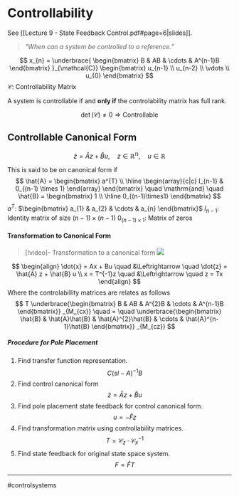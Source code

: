 # Controllability
See [[Lecture 9 - State Feedback Control.pdf#page=6|slides]].

> *"When can a system be controlled to a reference."*

$$
x_{n} =
\underbrace{
    \begin{bmatrix}
    B & AB & \cdots & A^{n-1}B
    \end{bmatrix}
}_{\mathcal{C}}
\begin{bmatrix}
u_{n-1} \\
u_{n-2} \\
\vdots \\
u_{0}
\end{bmatrix}
$$
$\mathcal{C}$: Controllability Matrix

A system is controllable if and **only if** the controlability matrix has full rank.

$$\det(\mathcal{C}) \neq 0 \Rightarrow \mathrm{Controllable}$$

## Controllable Canonical Form

$$
\dot{z} = \hat{A}z+\hat{B}u, \quad z \in \mathbb{R^{n}},\quad u \in \mathbb{R}
$$

This is said to be on canonical form if
$$
\hat{A} =
\begin{bmatrix}
a^{T} \\
\hline
\begin{array}{c|c}
I_{n-1} & 0_{(n-1) \times 1}
\end{array}
\end{bmatrix}
\quad \mathrm{and} \quad
\hat{B} =
\begin{bmatrix}
1 \\
\hline
0_{(n-1)\times1}
\end{bmatrix}
$$
$a^{T}$: $\begin{bmatrix} a_{1} & a_{2} & \cdots & a_{n} \end{bmatrix}$
$I_{n-1}$: Identity matrix of size $(n-1) \times (n-1)$
$0_{(n-1)\times 1}$: Matrix of zeros

#### Transformation to Canonical Form

>[!video]- Transformation to a canonical form
>![](https://www.youtube.com/watch?v=anlC9ackwV4)

$$
\begin{align}
\dot{x} = Ax + Bu \quad &\Leftrightarrow \quad \dot{z} = \hat{A} z + \hat{B} u \\
x = T^{-1}z \quad &\Leftrightarrow \quad z = Tx
\end{align}
$$
Where the controlabillity matrices are relates as follows
$$
T 
\underbrace{\begin{bmatrix}
B & AB & A^{2}B & \cdots & A^{n-1}B
\end{bmatrix}}
_{M_{cx}}
\quad = \quad
\underbrace{\begin{bmatrix}
\hat{B} & \hat{A}\hat{B} & \hat{A}^{2}\hat{B} & \cdots & \hat{A}^{n-1}\hat{B}
\end{bmatrix}}
_{M_{cz}}
$$

##### Procedure for Pole Placement
1. Find transfer function representation.
$$C(sI-A)^{-1}B$$
2. Find control canonical form
$$\dot{z} = \hat{A}z + \hat{B}u$$
3. Find pole placement state feedback for control canonical form.
$$u = -\hat{F}z$$
4. Find transformation matrix using controllability matrices.
$$T = \mathcal{C}_{z} \cdot \mathcal{C}_{x}^{-1}$$
5. Find state feedback for original state space system.
$$F = \hat{F}T$$

---
#controlsystems